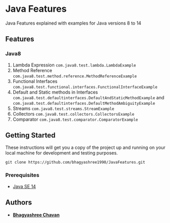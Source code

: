 # Java Features

Java Features explained with examples for Java versions 8 to 14

## Features

### Java8
1. Lambda Expression `com.java8.test.lambda.LambdaExample`
2. Method Reference `com.java8.test.method.reference.MethodReferenceExample`
3. Functional Interfaces `com.java8.test.functional.interfaces.FunctionalInterfaceExample`
4. Default and Static methods in Interfaces `com.java8.test.defaultinterfaces.DefaultAndStaticMethodExample` and `com.java8.test.defaultinterfaces.DefaultMethodAmbiguityExample`
5. Streams `com.java8.test.streams.StreamExample`
6. Collectors `com.java8.test.collectors.CollectorsExample`
7. Comparator `com.java8.test.comparator.ComparatorExample`

## Getting Started

These instructions will get you a copy of the project up and running on your local machine for development and testing purposes.

```
git clone https://github.com/bhagyashree1990/JavaFeatures.git
```

### Prerequisites

* [ Java SE 14 ](https://www.oracle.com/technetwork/java/javase/downloads/index.html)

## Authors

* [ **Bhagyashree Chavan** ](https://github.com/bhagyashree1990)
